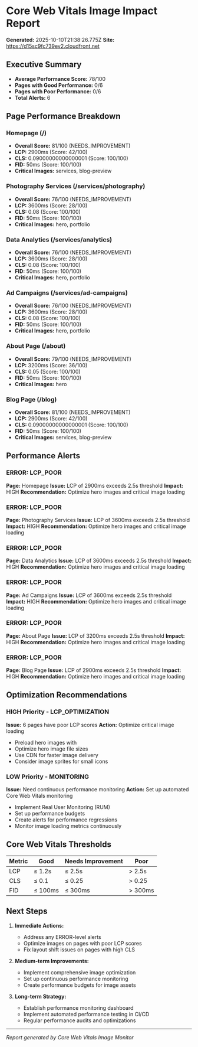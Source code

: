 # Core Web Vitals Image Impact Report

**Generated:** 2025-10-10T21:38:26.775Z **Site:**
https://d15sc9fc739ev2.cloudfront.net

## Executive Summary

- **Average Performance Score:** 78/100
- **Pages with Good Performance:** 0/6
- **Pages with Poor Performance:** 0/6
- **Total Alerts:** 6

## Page Performance Breakdown

### Homepage (/)

- **Overall Score:** 81/100 (NEEDS_IMPROVEMENT)
- **LCP:** 2900ms (Score: 42/100)
- **CLS:** 0.09000000000000001 (Score: 100/100)
- **FID:** 50ms (Score: 100/100)
- **Critical Images:** services, blog-preview

### Photography Services (/services/photography)

- **Overall Score:** 76/100 (NEEDS_IMPROVEMENT)
- **LCP:** 3600ms (Score: 28/100)
- **CLS:** 0.08 (Score: 100/100)
- **FID:** 50ms (Score: 100/100)
- **Critical Images:** hero, portfolio

### Data Analytics (/services/analytics)

- **Overall Score:** 76/100 (NEEDS_IMPROVEMENT)
- **LCP:** 3600ms (Score: 28/100)
- **CLS:** 0.08 (Score: 100/100)
- **FID:** 50ms (Score: 100/100)
- **Critical Images:** hero, portfolio

### Ad Campaigns (/services/ad-campaigns)

- **Overall Score:** 76/100 (NEEDS_IMPROVEMENT)
- **LCP:** 3600ms (Score: 28/100)
- **CLS:** 0.08 (Score: 100/100)
- **FID:** 50ms (Score: 100/100)
- **Critical Images:** hero, portfolio

### About Page (/about)

- **Overall Score:** 79/100 (NEEDS_IMPROVEMENT)
- **LCP:** 3200ms (Score: 36/100)
- **CLS:** 0.05 (Score: 100/100)
- **FID:** 50ms (Score: 100/100)
- **Critical Images:** hero

### Blog Page (/blog)

- **Overall Score:** 81/100 (NEEDS_IMPROVEMENT)
- **LCP:** 2900ms (Score: 42/100)
- **CLS:** 0.09000000000000001 (Score: 100/100)
- **FID:** 50ms (Score: 100/100)
- **Critical Images:** services, blog-preview

## Performance Alerts

### ERROR: LCP_POOR

**Page:** Homepage **Issue:** LCP of 2900ms exceeds 2.5s threshold **Impact:**
HIGH **Recommendation:** Optimize hero images and critical image loading

### ERROR: LCP_POOR

**Page:** Photography Services **Issue:** LCP of 3600ms exceeds 2.5s threshold
**Impact:** HIGH **Recommendation:** Optimize hero images and critical image
loading

### ERROR: LCP_POOR

**Page:** Data Analytics **Issue:** LCP of 3600ms exceeds 2.5s threshold
**Impact:** HIGH **Recommendation:** Optimize hero images and critical image
loading

### ERROR: LCP_POOR

**Page:** Ad Campaigns **Issue:** LCP of 3600ms exceeds 2.5s threshold
**Impact:** HIGH **Recommendation:** Optimize hero images and critical image
loading

### ERROR: LCP_POOR

**Page:** About Page **Issue:** LCP of 3200ms exceeds 2.5s threshold **Impact:**
HIGH **Recommendation:** Optimize hero images and critical image loading

### ERROR: LCP_POOR

**Page:** Blog Page **Issue:** LCP of 2900ms exceeds 2.5s threshold **Impact:**
HIGH **Recommendation:** Optimize hero images and critical image loading

## Optimization Recommendations

### HIGH Priority - LCP_OPTIMIZATION

**Issue:** 6 pages have poor LCP scores **Action:** Optimize critical image
loading

- Preload hero images with <link rel="preload">
- Optimize hero image file sizes
- Use CDN for faster image delivery
- Consider image sprites for small icons

### LOW Priority - MONITORING

**Issue:** Need continuous performance monitoring **Action:** Set up automated
Core Web Vitals monitoring

- Implement Real User Monitoring (RUM)
- Set up performance budgets
- Create alerts for performance regressions
- Monitor image loading metrics continuously

## Core Web Vitals Thresholds

| Metric | Good    | Needs Improvement | Poor    |
| ------ | ------- | ----------------- | ------- |
| LCP    | ≤ 1.2s  | ≤ 2.5s            | > 2.5s  |
| CLS    | ≤ 0.1   | ≤ 0.25            | > 0.25  |
| FID    | ≤ 100ms | ≤ 300ms           | > 300ms |

## Next Steps

1. **Immediate Actions:**
   - Address any ERROR-level alerts
   - Optimize images on pages with poor LCP scores
   - Fix layout shift issues on pages with high CLS

2. **Medium-term Improvements:**
   - Implement comprehensive image optimization
   - Set up continuous performance monitoring
   - Create performance budgets for image assets

3. **Long-term Strategy:**
   - Establish performance monitoring dashboard
   - Implement automated performance testing in CI/CD
   - Regular performance audits and optimizations

---

_Report generated by Core Web Vitals Image Monitor_
